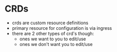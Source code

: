 # CRDs

- crds are custom resource definitions
- primary resource for configuration is via ingress
- there are 2 other types of crd's though:
  - ones we want to you to edit/use
  - ones we don't want you to edit/use